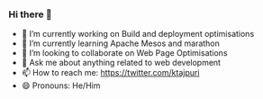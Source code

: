 ### Hi there 👋

- 🔭 I’m currently working on Build and deployment optimisations
- 🌱 I’m currently learning Apache Mesos and marathon
- 👯 I’m looking to collaborate on Web Page Optimisations
- 💬 Ask me about anything related to web development
- 📫 How to reach me: https://twitter.com/ktajpuri
- 😄 Pronouns: He/Him
